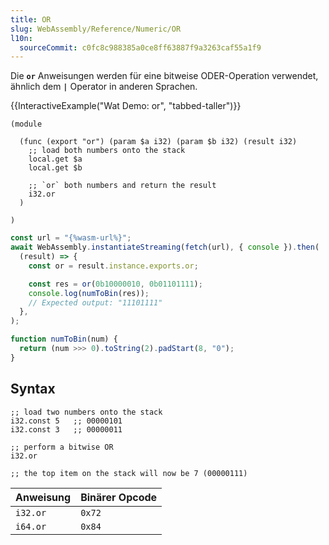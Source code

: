 ```yaml
---
title: OR
slug: WebAssembly/Reference/Numeric/OR
l10n:
  sourceCommit: c0fc8c988385a0ce8ff63887f9a3263caf55a1f9
---
```


Die **`or`** Anweisungen werden für eine bitweise ODER-Operation verwendet, ähnlich dem **`|`** Operator in anderen Sprachen.

{{InteractiveExample("Wat Demo: or", "tabbed-taller")}}

```wat interactive-example
(module

  (func (export "or") (param $a i32) (param $b i32) (result i32)
    ;; load both numbers onto the stack
    local.get $a
    local.get $b

    ;; `or` both numbers and return the result
    i32.or
  )

)
```

```js interactive-example
const url = "{%wasm-url%}";
await WebAssembly.instantiateStreaming(fetch(url), { console }).then(
  (result) => {
    const or = result.instance.exports.or;

    const res = or(0b10000010, 0b01101111);
    console.log(numToBin(res));
    // Expected output: "11101111"
  },
);

function numToBin(num) {
  return (num >>> 0).toString(2).padStart(8, "0");
}
```

## Syntax

```wat
;; load two numbers onto the stack
i32.const 5   ;; 00000101
i32.const 3   ;; 00000011

;; perform a bitwise OR
i32.or

;; the top item on the stack will now be 7 (00000111)
```

| Anweisung | Binärer Opcode |
| --------- | -------------- |
| `i32.or`  | `0x72`         |
| `i64.or`  | `0x84`         |

